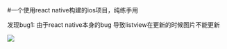 #一个使用react native构建的ios项目，纯练手用

发现bug1: 由于react native本身的bug 导致listview在更新的时候图片不能更新

![](http://i4.tietuku.com/e58105fac0673e45.png)